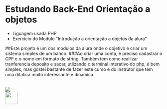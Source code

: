 # Estudando Back-End Orientação a objetos
<div>
<ul>
    <li>Liguagem usada PHP</li>
    <li> Exercicio do Modulo "Introdução a orientação a objetos da alura" </li>
  </ul>
</div>
##Este projeto é um dos modulos da alura onde o objetivo é criar um sistema simples de um banco.
###Ao criar uma conta, é preciso cadastrar o CPF e o nome em formato de string. Também tem como reallizar tranferencia deposito e sacar, utlizando o terminal interativo do php, é bem simples, mas gostei bastante de fazer este curso e do instrutor que tem uma ditatica muito interessante e dinamica.
<br><br>

<a href=linkedin.com/in/samueltdrodrigues><img src="https://img.shields.io/badge/LinkedIn-0077B5?style=for-the-badge&logo=linkedin&logoColor=white"></a>
<br>
<img width="40px" src="https://cdn.jsdelivr.net/gh/devicons/devicon/icons/php/php-original.svg" />

